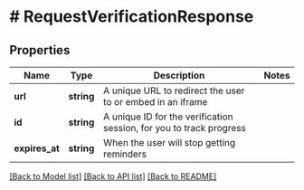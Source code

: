 # # RequestVerificationResponse

## Properties

Name | Type | Description | Notes
------------ | ------------- | ------------- | -------------
**url** | **string** | A unique URL to redirect the user to or embed in an iframe |
**id** | **string** | A unique ID for the verification session, for you to track progress |
**expires_at** | **string** | When the user will stop getting reminders |

[[Back to Model list]](../../README.md#models) [[Back to API list]](../../README.md#endpoints) [[Back to README]](../../README.md)
